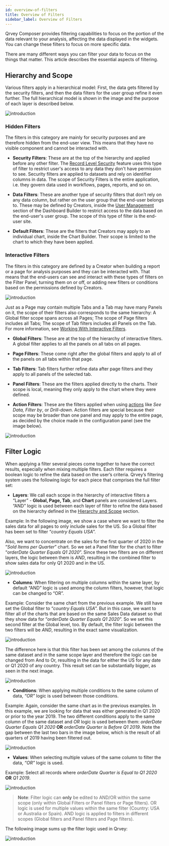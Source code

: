 ```yaml
---
id: overview-of-filters
title: Overview of Filters
sidebar_label: Overview of Filters
---
```


<div style={{textAlign: "justify"}}>

Qrvey Composer provides filtering capabilities to focus on the portion of the data relevant to your analysis, affecting the data displayed in the widgets. You can change these filters to focus on more specific data.

There are many different ways you can filter your data to focus on the things that matter. This article describes the essential aspects of filtering.

## Hierarchy and Scope
Various filters apply in a hierarchical model: First, the data gets filtered by the security filters, and then the data filters for the user group refine it even further. The full hierarchical model is shown in the image and the purpose of each layer is described below.

![introduction](https://s3.amazonaws.com/cdn.qrvey.com/documentation_assets/ui-docs/filters/introduction/1intro.png#thumbnail-60)


### Hidden Filters
The filters in this category are mainly for security purposes and are therefore hidden from the end-user view. This means that they have no visible component and cannot be interacted with.

* **Security Filters**: These are at the top of the hierarchy and applied before any other filter. The [Record Level Security](../../software-developer/security/record-level-security.md) feature uses this type of filter to restrict user's access to any data they don't have permission to see. Security filters are applied to datasets and rely on identifier columns in data. 
The scope of Security Filters is the entire application, i.e. they govern data used in workflows, pages, reports, and so on.

* **Data Filters**: These are another type of security filters that don’t rely on any data column, but rather on the user group that the end-user belongs to. These may be defined by Creators, inside the [User Management](../dashboards/user-management/overview-of-user-management.md) section of the Dashboard Builder to restrict access to the data based on the end-user's user group. 
The scope of this type of filter is the end-user site.

* **Default Filters**: These are the filters that Creators may apply to an individual chart, inside the Chart Builder. Their scope is limited to the chart to which they have been applied.

### Interactive Filters
The filters in this category are defined by a Creator when building a report or a page for analysis purposes and they can be interacted with. That means that the end-users can see and interact with these types of filters on the Filter Panel, turning them on or off, or adding new filters or conditions based on the permissions defined by Creators.

![introduction](https://s3.amazonaws.com/cdn.qrvey.com/documentation_assets/ui-docs/filters/introduction/interactive.png#thumbnail-40)


Just as a Page may contain multiple Tabs and a Tab may have many Panels on it, the scope of their filters also corresponds to the same hierarchy: A Global filter scope spans across all Pages; The scope of Page filters includes all Tabs; The scope of Tab filters includes all Panels on the Tab. For more information, see [Working With Interactive Filters](../filters/working-with-filters.md).

* **Global Filters**: These are at the top of the hierarchy of interactive filters. A global filter applies to all the panels on all tabs on all pages.

* **Page Filters**: These come right after the global filters and apply to all of the panels on all tabs within that page.

* **Tab Filters**: Tab filters further refine data after page filters and they apply to all panels of the selected tab. 

* **Panel Filters**: These are the filters applied directly to the charts. Their scope is local, meaning they only apply to the chart where they were defined.

* **Action Filters**: These are the filters applied when using [actions](../dashboards/dashboards/actions.md) like *See Data, Filter by*, or *Drill-down*.
Action filters are special because their scope may be broader than one panel and may apply to the entire page, as decided by the choice made in the configuration panel (see the image below).

![introduction](https://s3.amazonaws.com/cdn.qrvey.com/documentation_assets/ui-docs/filters/introduction/2_intro.png#thumbnail-40)

## Filter Logic
When applying a filter several pieces come together to have the correct results, especially when mixing multiple filters. Each filter requires a boolean logic to refine the data based on the user’s criteria. Qrvey’s filtering system uses the following logic for each piece that comprises the full filter set:

* **Layers**: We call each scope in the hierarchy of interactive filters a “Layer” - **Global, Page, Tab**, and **Chart** panels are considered Layers.
“AND” logic is used between each layer of filter to refine the data based on the hierarchy defined in the <a href="#hierarchy-and-scope">Hierarchy and Scope</a> section. 

Example: In the following image, we show a case where we want to filter the sales data for all pages to only include sales for the US. So a Global filter has been set to filter “*country Equals USA*”.

Also, we want to concentrate on the sales for the first quarter of 2020 in the “*Sold Items per Quarter*” chart. So we set a Panel filter for the chart to filter “*orderDate Quarter Equals Q1 2020*”. 
Since these two filters are on different layers, the logic between them is *AND*, resulting in the combined filter to show sales data for only Q1 2020 and in the US.


![introduction](https://s3.amazonaws.com/cdn.qrvey.com/documentation_assets/ui-docs/filters/introduction/3intro.png#thumbnail)


* **Columns**: When filtering on multiple columns within the same layer, by default “AND” logic is used among the column filters, however, that logic can be changed to “OR”.

Example: Consider the same chart from the previous example. We still have set the Global filter to “*country Equals USA*”. But in this case, we want to filter all of the charts that are based on the same Sales Data dataset so that they show data for “*orderDate Quarter Equals Q1 2020*”. So we set this second filter at the Global level, too. By default, the filter logic between the two filters will be *AND*, resulting in the exact same visualization.


![introduction](https://s3.amazonaws.com/cdn.qrvey.com/documentation_assets/ui-docs/filters/introduction/4intro.png#thumbnail)


 The difference here is that this filter has been set among the columns of the same dataset and in the same scope layer and therefore the logic can be changed from And to Or, resulting in the data for either the US for any date or Q1 2020 of any country. This result set can be substantially bigger, as seen in the next image.

![introduction](https://s3.amazonaws.com/cdn.qrvey.com/documentation_assets/ui-docs/filters/introduction/5intro.png#thumbnail) 

* **Conditions**: When applying multiple conditions to the same column of data, *“OR”* logic is used between those conditions.

Example: Again, consider the same chart as in the previous examples. In this example, we are looking for data that was either generated in Q1 2020 or prior to the year 2019. The two different  conditions apply to the same column of the same dataset and *OR* logic is used between them:
*orderDate Quarter Equals Q1 2020* **OR** *orderDate Quarter is Before Q1 2019*.
Note the gap between the last two bars in the image below, which is the result of all quarters of 2019 having been filtered out.

![introduction](https://s3.amazonaws.com/cdn.qrvey.com/documentation_assets/ui-docs/filters/introduction/6intro.png#thumbnail) 



* **Values**: When selecting multiple values of the same column to filter the data, *“OR”* logic is used.  

Example: Select all records where *orderDate Quarter is Equal to Q1 2020* **OR** *Q1 2019*.

![introduction](https://s3.amazonaws.com/cdn.qrvey.com/documentation_assets/ui-docs/filters/introduction/7intro.png#thumbnail)  


>**Note**: Filter logic can **only** be edited to AND/OR within the same scope (only within Global Filters or Panel filters or Page filters). OR logic is used for multiple values within the same filter (Country: USA or Australia or Spain). AND logic is applied to filters in different scopes (Global filters and Panel filters and Page filters). 
  

The following image sums up the filter logic used in Qrvey:

![introduction](https://s3.amazonaws.com/cdn.qrvey.com/documentation_assets/ui-docs/filters/introduction/8intro.png#thumbnail-60) 





</div>
